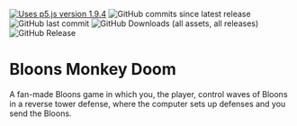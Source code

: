 [![Uses p5.js version 1.9.4](https://img.shields.io/badge/p5.js-v1.9.4-f1678e "Uses p5.js v1.9.4")](https://p5js.org/)
![GitHub commits since latest release](https://img.shields.io/github/commits-since/LightingLaser8/Bloons-Monkey-Doom/latest "GitHub commits since latest release")
![GitHub last commit](https://img.shields.io/github/last-commit/LightningLaser8/Bloons-Monkey-Doom)
![GitHub Downloads (all assets, all releases)](https://img.shields.io/github/downloads/LightningLaser8/Bloons-Monkey-Doom/total "GitHub Downloads (all assets, all releases)")
![GitHub Release](https://img.shields.io/github/v/release/LightningLaser8/Bloons-Monkey-Doom "GitHub Release")




# Bloons Monkey Doom
A fan-made Bloons game in which you, the player, control waves of Bloons in a reverse tower defense, where the computer sets up defenses and you send the Bloons.  
